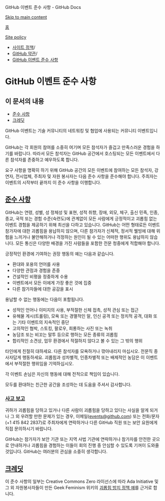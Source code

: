 GitHub 이벤트 준수 사항 - GitHub Docs

[Skip to main content](#main-content)

[홈](/ko)

[Site policy](/ko/site-policy)

* [사이트 정책](/ko/site-policy)/
* [GitHub 약관](/ko/site-policy/github-terms)/
* [GitHub 이벤트 준수 사항](/ko/site-policy/github-terms/github-event-code-of-conduct)

GitHub 이벤트 준수 사항
==========

이 문서의 내용
----------

* [준수 사항](#code-of-conduct)
* [크레딧](#credit)

GitHub 이벤트는 기술 커뮤니티의 네트워킹 및 협업에 사용되는 커뮤니티 이벤트입니다.

GitHub는 각 회원의 참여를 소중히 여기며 모든 참석자가 즐겁고 만족스러운 경험을 하기를 바랍니다. 따라서 모든 참석자는 GitHub 공간에서 호스팅되는 모든 이벤트에서 다른 참석자를 존중하고 예우하도록 합니다.

요구 사항을 명확히 하기 위해 GitHub 공간의 모든 이벤트에 참여하는 모든 참석자, 강연자, 전시업체, 주최자 및 자원 봉사자는 다음 준수 사항을 준수해야 합니다. 주최자는 이벤트의 시작부터 끝까지 이 준수 사항을 이행합니다.

[준수 사항](#code-of-conduct)
----------

GitHub는 연령, 성별, 성 정체성 및 표현, 성적 취향, 장애, 외모, 체구, 출신 민족, 인종, 종교, 국적 또는 경험 수준(숙련도)에 관계없이 모든 사람에게 긍정적이고 괴롭힘 없는 이벤트 경험을 제공하기 위해 최선을 다하고 있습니다. GitHub는 어떤 형태로든 이벤트 참가자에 대한 괴롭힘을 용납하지 않으며, 다른 참가자가 신체적, 정서적 웰빙에 대해 위험을 느끼거나 불안해하거나 걱정하는 원인이 될 수 있는 어떠한 행위도 용납하지 않습니다. 모든 통신은 다양한 배경을 가진 사람들을 포함한 전문 청중에게 적합해야 합니다.

긍정적인 환경에 기여하는 권장 행동의 예는 다음과 같습니다.

* 환대와 포용의 언어를 사용
* 다양한 관점과 경험을 존중
* 건설적인 비평을 정중하게 수용
* 이벤트에서 모든 이에게 가장 좋은 것에 집중
* 다른 참가자들에 대한 공감을 표시

용납할 수 없는 행동에는 다음이 포함됩니다.

* 성적인 언어나 이미지의 사용, 부적절한 신체 접촉, 성적 관심 또는 접근
* 유해물 게시(트롤링), 모욕 또는 경멸적인 말, 인신 공격 또는 정치적 공격, 대화 또는 기타 이벤트의 지속적인 중단
* 고의적인 협박, 스토킹, 팔로우, 희롱하는 사진 또는 녹취
* 농담조 또는 비꼬는 말투 등으로 행하는 모든 종류의 괴롭힘
* 합리적인 소견상, 업무 환경에서 적절하지 않다고 볼 수 있는 그 밖의 행위

타인에게 친절히 대하세요. 다른 참석자를 모욕하거나 깎아내리지 마십시오. 전문직 종사자답게 행동하세요. 괴롭힘과 성차별적, 인종차별적 또는 배제적인 농담은 이 이벤트에서 부적절한 행위임을 기억하십시오.

각 이벤트 손님은 자신의 행동에 대해 전적으로 책임이 있습니다.

모두를 환대하는 친근한 공간을 조성하는 데 도움을 주셔서 감사합니다.

### [사고 보고](#reporting-an-incident) ###

귀하가 괴롭힘을 당하고 있거나 다른 사람이 괴롭힘을 당하고 있다는 사실을 알게 되거나 그 외 우려할 만한 문제가 있는 경우, 이메일([events@github.com](mailto:events@github.com)) 또는 전화/문자(+1 415 842 2837)로 주최자에게 연락하거나 다른 GitHub 직원 또는 보안 요원에게 직접 문의하시기 바랍니다.

GitHub는 참가자가 보안 기관 또는 지역 사법 기관에 연락하거나 참가자를 안전한 곳으로 안내하거나 괴롭힘을 경험하는 이들이 회의 진행 중 안심할 수 있도록 기꺼이 도와줄 것입니다. GitHub는 여러분의 관심을 소중히 생각합니다.

[크레딧](#credit)
----------

이 준수 사항의 일부는 Creative Commons Zero 라이선스에 따라 Ada Initiative 및 그 외 자원봉사자들이 만든 Geek Feminism 위키의 [괴롭힘 방지 정책 예](https://geekfeminism.wikia.org/wiki/Conference_anti-harassment/Policy)를 근거로 합니다.
